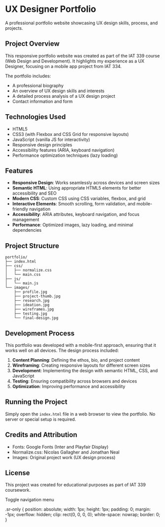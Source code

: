 # UX Designer Portfolio

A professional portfolio website showcasing UX design skills, process, and projects.

## Project Overview

This responsive portfolio website was created as part of the IAT 339 course (Web Design and Development). It highlights my experience as a UX Designer, focusing on a mobile app project from IAT 334.

The portfolio includes:
- A professional biography
- An overview of UX design skills and interests
- A detailed process analysis of a UX design project
- Contact information and form

## Technologies Used

- HTML5
- CSS3 (with Flexbox and CSS Grid for responsive layouts)
- JavaScript (vanilla JS for interactivity)
- Responsive design principles
- Accessibility features (ARIA, keyboard navigation)
- Performance optimization techniques (lazy loading)

## Features

- **Responsive Design**: Works seamlessly across devices and screen sizes
- **Semantic HTML**: Using appropriate HTML5 elements for better accessibility and SEO
- **Modern CSS**: Custom CSS using CSS variables, flexbox, and grid
- **Interactive Elements**: Smooth scrolling, form validation, and mobile-friendly navigation
- **Accessibility**: ARIA attributes, keyboard navigation, and focus management
- **Performance**: Optimized images, lazy loading, and minimal dependencies

## Project Structure

```
portfolio/
├── index.html
├── css/
│   ├── normalize.css
│   └── main.css
├── js/
│   └── main.js
└── images/
    ├── profile.jpg
    ├── project-thumb.jpg
    ├── research.jpg
    ├── ideation.jpg
    ├── wireframes.jpg
    ├── testing.jpg
    └── final-design.jpg
```

## Development Process

This portfolio was developed with a mobile-first approach, ensuring that it works well on all devices. The design process included:

1. **Content Planning**: Defining the ethos, bio, and project content
2. **Wireframing**: Creating responsive layouts for different screen sizes
3. **Development**: Implementing the design with semantic HTML, CSS, and JavaScript
4. **Testing**: Ensuring compatibility across browsers and devices
5. **Optimization**: Improving performance and accessibility

## Running the Project

Simply open the `index.html` file in a web browser to view the portfolio. No server or special setup is required.

## Credits and Attribution

- Fonts: Google Fonts (Inter and Playfair Display)
- Normalize.css: Nicolas Gallagher and Jonathan Neal
- Images: Original project work (UX design process)

## License

This project was created for educational purposes as part of IAT 339 coursework. 

<label for="menu-checkbox" class="menu-toggle">
    <span class="sr-only">Toggle navigation menu</span>
    <span></span>
    <span></span>
    <span></span>
    <span></span>
</label> 

.sr-only {
    position: absolute;
    width: 1px;
    height: 1px;
    padding: 0;
    margin: -1px;
    overflow: hidden;
    clip: rect(0, 0, 0, 0);
    white-space: nowrap;
    border: 0;
} 
